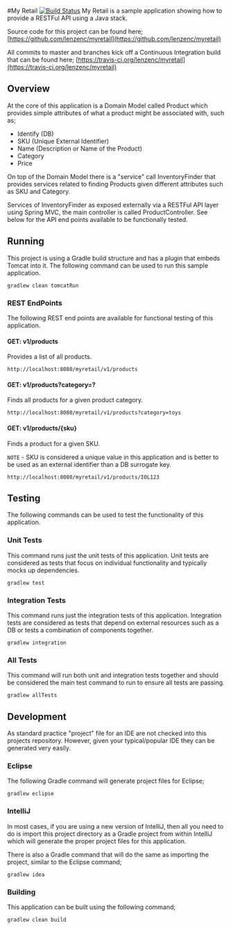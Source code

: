 #My Retail [![Build Status](https://travis-ci.org/lenzenc/myretail.svg?branch=master)](https://travis-ci.org/lenzenc/myretail)
My Retail is a sample application showing how to provide a RESTFul API using a Java stack.

Source code for this project can be found here; [https://github.com/lenzenc/myretail](https://github.com/lenzenc/myretail)

All commits to master and branches kick off a Continuous Integration build that can be found here; [https://travis-ci.org/lenzenc/myretail](https://travis-ci.org/lenzenc/myretail)

## Overview
At the core of this application is a Domain Model called Product which provides simple attributes of what a product might be associated with, such as;
* Identify (DB)
* SKU (Unique External Identifier)
* Name (Description or Name of the Product)
* Category
* Price

On top of the Domain Model there is a "service" call InventoryFinder that provides services related to finding Products given different attributes such as SKU and Category.

Services of InventoryFinder as exposed externally via a RESTFul API layer using Spring MVC, the main controller is called ProductController.  See below for the API end points available to be functionally tested.

## Running
This project is using a Gradle build structure and has a plugin that embeds Tomcat into it.  The following command can be used to run this sample application.
 
    gradlew clean tomcatRun
    
### REST EndPoints
The following REST end points are available for functional testing of this application.
    
#### GET: v1/products
Provides a list of all products.

    http://localhost:8080/myretail/v1/products
    
#### GET: v1/products?category=?
Finds all products for a given product category.

    http://localhost:8080/myretail/v1/products?category=toys
    
#### GET: v1/products/{sku}
Finds a product for a given SKU.

`NOTE` - SKU is considered a unique value in this application and is better to be used as an external identifier than a DB surrogate key.

    http://localhost:8080/myretail/v1/products/IOL123

## Testing
The following commands can be used to test the functionality of this application.

### Unit Tests
This command runs just the unit tests of this application.  Unit tests are considered as tests that focus on individual functionality and typically mocks up dependencies.

    gradlew test

### Integration Tests
This command runs just the integration tests of this application.  Integration tests are considered as tests that depend on external resources such as a DB or tests a combination of components together.

    gradlew integration

### All Tests
This command will run both unit and integration tests together and should be considered the main test command to run to ensure all tests are passing.

    gradlew allTests

## Development
As standard practice "project" file for an IDE are not checked into this projects repository.  However, given your typical/popular IDE they can be generated very easily.

### Eclipse
The following Gradle command will generate project files for Eclipse;

    gradlew eclipse
    
### IntelliJ
In most cases, if you are using a new version of IntelliJ, then all you need to do is import this project directory as a Gradle project from within IntelliJ which will generate the proper project files for this application.
    
There is also a Gradle command that will do the same as importing the project, similar to the Eclipse command;
    
    gradlew idea
    
### Building
This application can be built using the following command;
    
    gradlew clean build